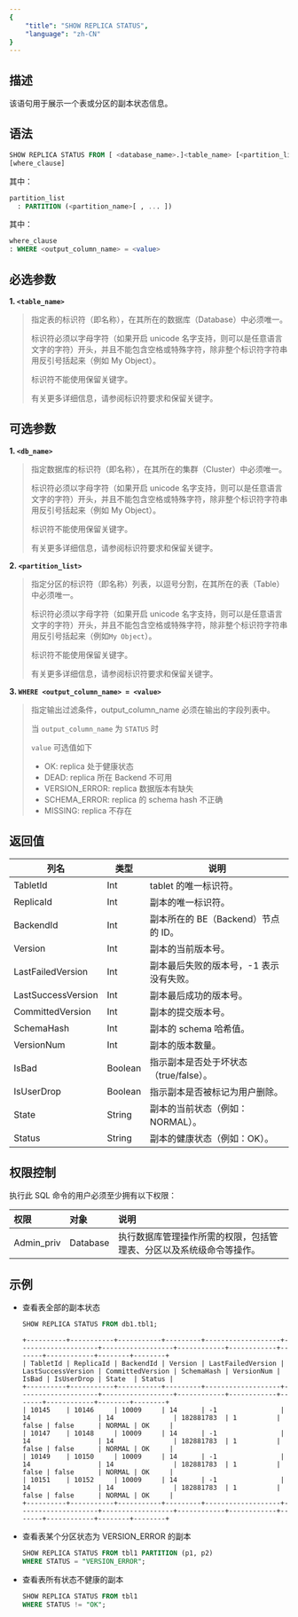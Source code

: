 ```yaml
---
{
    "title": "SHOW REPLICA STATUS",
    "language": "zh-CN"
}
---
```


## 描述

该语句用于展示一个表或分区的副本状态信息。

## 语法

```sql
SHOW REPLICA STATUS FROM [ <database_name>.]<table_name> [<partition_list>] 
[where_clause]
```
其中：

```sql
partition_list
  : PARTITION (<partition_name>[ , ... ])
```

其中：

```sql
where_clause
: WHERE <output_column_name> = <value>
```

## 必选参数

**1. `<table_name>`**

> 指定表的标识符（即名称），在其所在的数据库（Database）中必须唯一。
>
> 标识符必须以字母字符（如果开启 unicode 名字支持，则可以是任意语言文字的字符）开头，并且不能包含空格或特殊字符，除非整个标识符字符串用反引号括起来（例如 My Object）。
>
> 标识符不能使用保留关键字。
>
> 有关更多详细信息，请参阅标识符要求和保留关键字。


## 可选参数

**1. `<db_name>`**

> 指定数据库的标识符（即名称），在其所在的集群（Cluster）中必须唯一。
>
> 标识符必须以字母字符（如果开启 unicode 名字支持，则可以是任意语言文字的字符）开头，并且不能包含空格或特殊字符，除非整个标识符字符串用反引号括起来（例如 My Object）。
>
> 标识符不能使用保留关键字。
>
> 有关更多详细信息，请参阅标识符要求和保留关键字。

**2. `<partition_list>`**

> 指定分区的标识符（即名称）列表，以逗号分割，在其所在的表（Table）中必须唯一。
>
> 标识符必须以字母字符（如果开启 unicode 名字支持，则可以是任意语言文字的字符）开头，并且不能包含空格或特殊字符，除非整个标识符字符串用反引号括起来（例如`My Object`）。
>
> 标识符不能使用保留关键字。
>
> 有关更多详细信息，请参阅标识符要求和保留关键字。

**3. `WHERE <output_column_name> = <value>`**

> 指定输出过滤条件，output_column_name 必须在输出的字段列表中。
>
> 当 `output_column_name` 为 `STATUS` 时
>
> `value` 可选值如下
>   - OK:             replica 处于健康状态
>   - DEAD:           replica 所在 Backend 不可用
>   - VERSION_ERROR:  replica 数据版本有缺失
>   - SCHEMA_ERROR:   replica 的 schema hash 不正确
>   - MISSING:        replica 不存在

## 返回值

| 列名                 | 类型      | 说明                       |
|--------------------|---------|--------------------------|
| TabletId           | Int     | tablet 的唯一标识符。           |
| ReplicaId          | Int     | 副本的唯一标识符。                |
| BackendId          | Int     | 副本所在的 BE（Backend）节点的 ID。 |
| Version            | Int     | 副本的当前版本号。                |
| LastFailedVersion  | Int     | 副本最后失败的版本号，-1 表示没有失败。    |
| LastSuccessVersion | Int     | 副本最后成功的版本号。              |
| CommittedVersion   | Int     | 副本的提交版本号。                |
| SchemaHash         | Int     | 副本的 schema 哈希值。          |
| VersionNum         | Int     | 副本的版本数量。                 |
| IsBad              | Boolean | 指示副本是否处于坏状态（true/false）。 |
| IsUserDrop         | Boolean | 指示副本是否被标记为用户删除。          |
| State              | String  | 副本的当前状态（例如：NORMAL）。      |
| Status             | String  | 副本的健康状态（例如：OK）。          |

## 权限控制

执行此 SQL 命令的用户必须至少拥有以下权限：

| 权限         | 对象       | 说明                                 |
|:-----------|:---------|:-----------------------------------|
| Admin_priv | Database | 执行数据库管理操作所需的权限，包括管理表、分区以及系统级命令等操作。 |

## 示例

- 查看表全部的副本状态

  ```sql
  SHOW REPLICA STATUS FROM db1.tbl1;
  ```

  ```text
  +----------+-----------+-----------+---------+-------------------+--------------------+------------------+------------+------------+-------+------------+--------+--------+
  | TabletId | ReplicaId | BackendId | Version | LastFailedVersion | LastSuccessVersion | CommittedVersion | SchemaHash | VersionNum | IsBad | IsUserDrop | State  | Status |
  +----------+-----------+-----------+---------+-------------------+--------------------+------------------+------------+------------+-------+------------+--------+--------+
  | 10145    | 10146     | 10009     | 14      | -1                | 14                 | 14               | 182881783  | 1          | false | false      | NORMAL | OK     |
  | 10147    | 10148     | 10009     | 14      | -1                | 14                 | 14               | 182881783  | 1          | false | false      | NORMAL | OK     |
  | 10149    | 10150     | 10009     | 14      | -1                | 14                 | 14               | 182881783  | 1          | false | false      | NORMAL | OK     |
  | 10151    | 10152     | 10009     | 14      | -1                | 14                 | 14               | 182881783  | 1          | false | false      | NORMAL | OK     |
  +----------+-----------+-----------+---------+-------------------+--------------------+------------------+------------+------------+-------+------------+--------+--------+
  ```
  
- 查看表某个分区状态为 VERSION_ERROR 的副本

  ```sql
  SHOW REPLICA STATUS FROM tbl1 PARTITION (p1, p2)
  WHERE STATUS = "VERSION_ERROR";
  ```

- 查看表所有状态不健康的副本

  ```sql
  SHOW REPLICA STATUS FROM tbl1
  WHERE STATUS != "OK";
  ```
